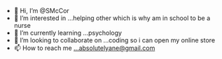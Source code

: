 - 👋 Hi, I’m @SMcCor
- 👀 I’m interested in ...helping other which is why am in school to be a nurse
- 🌱 I’m currently learning ...psychology
- 💞️ I’m looking to collaborate on ...coding so i can open my online store 
- 📫 How to reach me ...absolutelyane@gmail.com

<!---
SMcCor/SMcCor is a ✨ special ✨ repository because its `README.md` (this file) appears on your GitHub profile.
You can click the Preview link to take a look at your changes.
--->
